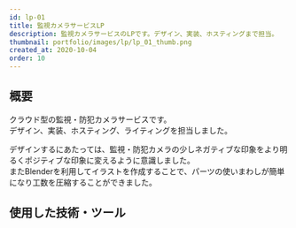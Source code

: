 ```yaml
---
id: lp-01
title: 監視カメラサービスLP
description: 監視カメラサービスのLPです。デザイン、実装、ホスティングまで担当。
thumbnail: portfolio/images/lp/lp_01_thumb.png
created_at: 2020-10-04
order: 10
---
```


## 概要
クラウド型の監視・防犯カメラサービスです。  
デザイン、実装、ホスティング、ライティングを担当しました。

デザインするにあたっては、監視・防犯カメラの少しネガティブな印象をより明るくポジティブな印象に変えるように意識しました。  
またBlenderを利用してイラストを作成することで、パーツの使いまわしが簡単になり工数を圧縮することができました。



<dynamic-image path="portfolio/images/lp/lp_01.png" alt="LP画面イメージ" ></dynamic-image>

## 使用した技術・ツール
<skill :items="['NuxtJS','AWS S3','AWS CloudFront','Figma','illustrator','Blender']"></skill>
